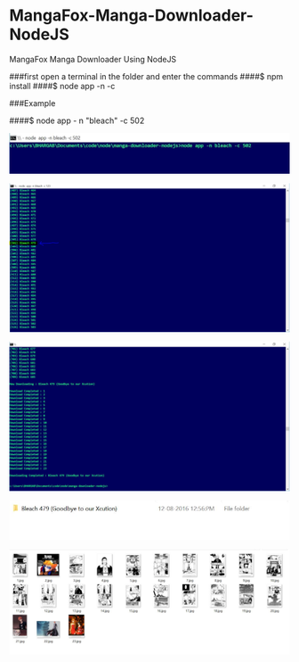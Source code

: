# MangaFox-Manga-Downloader-NodeJS
MangaFox Manga Downloader Using NodeJS

###first open a terminal in the folder and enter the commands
####$ npm install
####$ node app -n <Manga Name> -c <Chapter Serial Number>

###Example

####$ node app - n "bleach" -c 502

![Scrrenshot 1](https://raw.githubusercontent.com/MaxySpark/MangaFox-Manga-Downloader-NodeJS/master/screenshots/manga1.jpg "Scrrenshot 1")

![Scrrenshot 2](https://raw.githubusercontent.com/MaxySpark/MangaFox-Manga-Downloader-NodeJS/master/screenshots/manga2.jpg "Scrrenshot 2")

![Scrrenshot 3](https://raw.githubusercontent.com/MaxySpark/MangaFox-Manga-Downloader-NodeJS/master/screenshots/manga3.jpg "Scrrenshot 3")

![Scrrenshot 4](https://raw.githubusercontent.com/MaxySpark/MangaFox-Manga-Downloader-NodeJS/master/screenshots/manga4.jpg "Scrrenshot 4")

![Scrrenshot 5](https://raw.githubusercontent.com/MaxySpark/MangaFox-Manga-Downloader-NodeJS/master/screenshots/manga5.jpg "Scrrenshot 5")